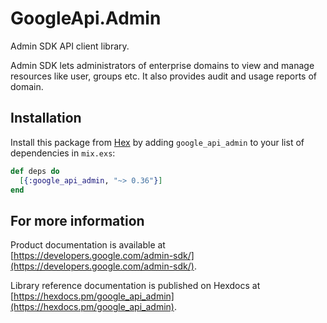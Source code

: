 # GoogleApi.Admin

Admin SDK API client library.

Admin SDK lets administrators of enterprise domains to view and manage resources like user, groups etc. It also provides audit and usage reports of domain.

## Installation

Install this package from [Hex](https://hex.pm) by adding
`google_api_admin` to your list of dependencies in `mix.exs`:

```elixir
def deps do
  [{:google_api_admin, "~> 0.36"}]
end
```

## For more information

Product documentation is available at [https://developers.google.com/admin-sdk/](https://developers.google.com/admin-sdk/).

Library reference documentation is published on Hexdocs at
[https://hexdocs.pm/google_api_admin](https://hexdocs.pm/google_api_admin).
